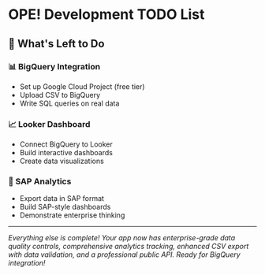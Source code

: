 # OPE! Development TODO List

## 🎯 **What's Left to Do**

### **📊 BigQuery Integration**
- Set up Google Cloud Project (free tier)
- Upload CSV to BigQuery
- Write SQL queries on real data

### **📈 Looker Dashboard**
- Connect BigQuery to Looker
- Build interactive dashboards
- Create data visualizations

### **🏢 SAP Analytics**
- Export data in SAP format
- Build SAP-style dashboards
- Demonstrate enterprise thinking

---

*Everything else is complete! Your app now has enterprise-grade data quality controls, comprehensive analytics tracking, enhanced CSV export with data validation, and a professional public API. Ready for BigQuery integration!*
